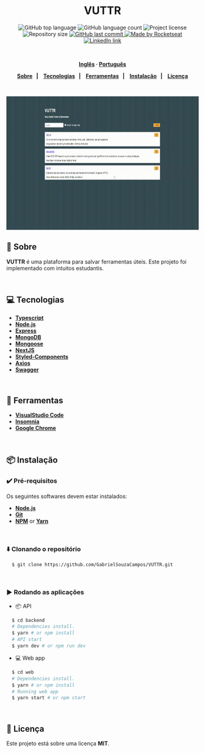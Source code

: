 <h1 align="center">
  <!-- <img alt="Happy" src=".github/logo.svg" height="100px"> -->
  VUTTR
</h1>
<p align="center">
  <img alt="GitHub top language" src="https://img.shields.io/github/languages/top/GabrielSouzaCampos/VUTTR?color=15c3d6">
  <img alt="GitHub language count" src="https://img.shields.io/github/languages/count/GabrielSouzaCampos/VUTTR?color=15c3d6">
  <img alt="Project license" src="https://img.shields.io/github/license/GabrielSouzaCampos/VUTTR?color=15c3d6">
  <img alt="Repository size" src="https://img.shields.io/github/repo-size/GabrielSouzaCampos/VUTTR?color=15c3d6">
  <a href="https://github.com/GabrielSouzaCampos/VUTTR/commits/master">
    <img alt="GitHub last commit" src="https://img.shields.io/github/last-commit/GabrielSouzaCampos/VUTTR?color=15c3d6">
  <img alt="Made by Rocketseat" src="https://img.shields.io/badge/made%20by-Rocketseat-15c3d6?style=flat">
  </a>
  <!-- <img src="https://img.shields.io/badge/VUTTR-NLW 2.0-8257E5?logo=data:image/png;base64,iVBORw0KGgoAAAANSUhEUgAAABAAAAAQCAMAAAAoLQ9TAAAALVBMVEVHcExxWsF0XMJzXMJxWcFsUsD///9jRrzY0u6Xh9Gsn9n39fyMecy0qd2bjNJWBT0WAAAABHRSTlMA2Do606wF2QAAAGlJREFUGJVdj1cWwCAIBLEsRU3uf9xobDH8+GZwUYi8i6ucJwrxKE+7D0G9Q4vlYqtmCSjndr4CgCgzlyFgfKfKCVO0LrPKjmiqMxGXkJwNnXskqWG+1oSM+BSwD8f29YLNjvx/OQrn+g99oQSoNmt3PgAAAABJRU5ErkJggg=="> -->
 <br>
  <a href="https://www.linkedin.com/in/gabrielsouzacampos/">
      <img alt="LinkedIn link" src="https://img.shields.io/badge/-Gabriel Souza Campos-0077B5?style=flat&amp;logo=Linkedin&amp;logoColor=white" height="25px">
  </a> 
  <!-- <a href="https://insomnia.rest/run/?label=happy&amp;uri=https%3A%2F%2Fraw.githubusercontent.com%2GabrielSouzaCampos%2Fhappy%2Fmaster%2F.github%2FInsomnia.json" target="_blank"><img src="https://insomnia.rest/images/run.svg" alt="Run in Insomnia"></a> -->
</p>
<strong>
<br>
<p align="center">
    <a href="README.md">Inglês</a>
    ·
    <a href="README-pt.md">Português</a>
</p>

<p align="center">
  <a href="#bookmark-sobre">Sobre</a>&nbsp;&nbsp;&nbsp;|&nbsp;&nbsp;&nbsp;
  <a href="#computer-tecnologias">Tecnologias</a>&nbsp;&nbsp;&nbsp;|&nbsp;&nbsp;&nbsp;
  <a href="#wrench-ferramentas">Ferramentas</a>&nbsp;&nbsp;&nbsp;|&nbsp;&nbsp;&nbsp;
  <a href="#package-instalação">Instalação</a>&nbsp;&nbsp;&nbsp;|&nbsp;&nbsp;&nbsp;
  <a href="#memo-licença">Licença</a>
</p>
</strong>
<br>

<p align="center">
    <img alt="Screens" src=".github/vuttr.gif" height="350px" />
</p>

## :bookmark: Sobre

**VUTTR** é uma plataforma para salvar ferramentas úteis. Este projeto foi implementado com intuitos estudantis.

<br>

## :computer: Tecnologias

-  **[Typescript](https://www.typescriptlang.org/)**
-  **[Node.js](https://nodejs.org/)**
-  **[Express](https://expressjs.com/)**
-  **[MongoDB](https://www.mongodb.com/)**
-  **[Mongoose](https://mongoosejs.com/)**
-  **[NextJS](https://nextjs.org/)**
-  **[Styled-Components](https://styled-components.com/)**
-  **[Axios](https://github.com/axios/axios)**
-  **[Swagger](https://swagger.io/)**

<br>

## :wrench: Ferramentas

- **[VisualStudio Code](https://code.visualstudio.com/)**
- **[Insomnia](https://insomnia.rest/)**
- **[Google Chrome](https://www.google.com/chrome/)**

<br>

## :package: Instalação

### :heavy_check_mark: **Pré-requisitos**

Os seguintes softwares devem estar instalados:
  
  - **[Node.js](https://nodejs.org/en/)**
  - **[Git](https://git-scm.com/)**
  - **[NPM](https://www.npmjs.com/)** or **[Yarn](https://yarnpkg.com/)**

<br>
  
### :arrow_down: **Clonando o repositório**

```sh
  $ git clone https://github.com/GabrielSouzaCampos/VUTTR.git
```

<br>

### :arrow_forward:	**Rodando as aplicações**

- :package: API

```sh
  $ cd backend
  # Dependencies install.
  $ yarn # or npm install
  # API start
  $ yarn dev # or npm run dev
```

- :computer: Web app

```sh
  $ cd web
  # Dependencies install.
  $ yarn # or npm install
  # Running web app
  $ yarn start # or npm start
```

<br>

## :memo: Licença

Este projeto está sobre uma licença **MIT**.


